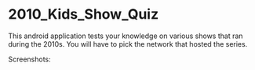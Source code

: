 # 2010_Kids_Show_Quiz

This android application tests your knowledge on various shows that ran during the 2010s. You will have to pick the network that hosted the series.

Screenshots:
